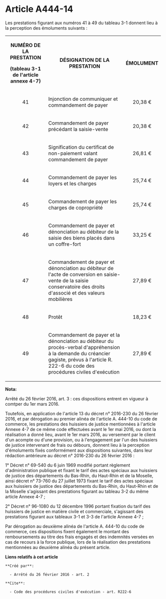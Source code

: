 # Article A444-14

Les prestations figurant aux numéros 41 à 49 du tableau 3-1 donnent lieu à la perception des émoluments suivants : 

<table>
  <tbody>
    <tr>
      <th>

NUMÉRO DE LA PRESTATION 

(tableau 3-1 de l'article annexe 4-7) 

</th>
      <th>

DÉSIGNATION DE LA PRESTATION 

</th>
      <th>

ÉMOLUMENT 

</th>
    </tr>
    <tr>
      <td valign="middle" align="center">

41 

</td>
      <td valign="middle">

Injonction de communiquer et commandement de payer 

</td>
      <td valign="middle" align="center">

20,38 € 

</td>
    </tr>
    <tr>
      <td align="center" valign="middle">

42 

</td>
      <td valign="middle">

Commandement de payer précédant la saisie-vente 

</td>
      <td align="center" valign="middle">

20,38 € 

</td>
    </tr>
    <tr>
      <td align="center" valign="middle">

43 

</td>
      <td valign="middle">

Signification du certificat de non-paiement valant commandement de payer 

</td>
      <td valign="middle" align="center">

26,81 € 

</td>
    </tr>
    <tr>
      <td align="center" valign="middle">

44 

</td>
      <td valign="middle">

Commandement de payer les loyers et les charges 

</td>
      <td align="center" valign="middle">

25,74 € 

</td>
    </tr>
    <tr>
      <td align="center" valign="middle">

45 

</td>
      <td valign="middle">

Commandement de payer les charges de copropriété 

</td>
      <td align="center" valign="middle">

25,74 € 

</td>
    </tr>
    <tr>
      <td align="center" valign="middle">

46 

</td>
      <td valign="middle">

Commandement de payer et dénonciation au débiteur de la saisie des biens placés dans un coffre-fort 

</td>
      <td align="center" valign="middle">

33,25 € 

</td>
    </tr>
    <tr>
      <td align="center" valign="middle">

47 

</td>
      <td valign="middle">

Commandement de payer et dénonciation au débiteur de l'acte de conversion en saisie-vente de la saisie conservatoire des
droits d'associé et des valeurs mobilières 

</td>
      <td align="center" valign="middle">

27,89 € 

</td>
    </tr>
    <tr>
      <td align="center" valign="middle">

48 

</td>
      <td valign="middle">

Protêt 

</td>
      <td align="center" valign="middle">

18,23 € 

</td>
    </tr>
    <tr>
      <td align="center" valign="middle">

49 

</td>
      <td valign="middle">

Commandement de payer et la dénonciation au débiteur du procès-verbal d'appréhension à la demande du créancier gagiste,
prévus à l'article R. 222-6 du code des procédures civiles d'exécution 

</td>
      <td align="center" valign="middle">

27,89 € 

</td>
    </tr>
  </tbody>
</table>

**Nota:**

Arrêté du 26 février 2016, art. 3 : ces dispositions entrent en vigueur à comtper du 1er mars 2016.

Toutefois, en application de l'article 13 du décret n° 2016-230 du 26 février 2016, et par dérogation au premier alinéa de
l'article A. 444-10 du code de commerce, les prestations des huissiers de justice mentionnées à l'article Annexe 4-7 de ce
même code effectuées avant le 1er mai 2016, ou dont la réalisation a donné lieu, avant le 1er mars 2016, au versement par le
client d'un acompte ou d'une provision, ou à l'engagement par l'un des huissiers de justice intervenant de frais ou débours,
donnent lieu à la perception d'émoluments fixés conformément aux dispositions suivantes, dans leur rédaction antérieure au
décret n° 2016-230 du 26 février 2016 :

1° Décret n° 69-540 du 6 juin 1969 modifié portant règlement d'administration publique et fixant le tarif des actes spéciaux
aux huissiers de justice des départements du Bas-Rhin, du Haut-Rhin et de la Moselle, ainsi décret n° 73-760 du 27 juillet
1973 fixant le tarif des actes spéciaux aux huissiers de justice des départements du Bas-Rhin, du Haut-Rhin et de la Moselle
s'agissant des prestations figurant au tableau 3-2 du même article Annexe 4-7 ;

2° Décret n° 96-1080 du 12 décembre 1996 portant fixation du tarif des huissiers de justice en matière civile et commerciale,
s'agissant des prestations figurant aux tableaux 3-1 et 3-3 de l'article Annexe 4-7 ;

Par dérogation au deuxième alinéa de l'article A. 444-10 du code de commerce, ces dispositions fixent également le montant
des remboursements au titre des frais engagés et des indemnités versées en cas de recours à la force publique, lors de la
réalisation des prestations mentionnées au deuxième alinéa du présent article.

**Liens relatifs à cet article**

	**Créé par**:

	  - Arrêté du 26 février 2016 - art. 2

	**Cite**:

	  - Code des procédures civiles d'exécution - art. R222-6
